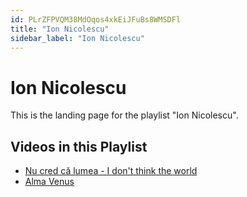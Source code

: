 ```yaml
---
id: PLrZFPVQM38MdOqos4xkEiJFuBs8WMSDFl
title: "Ion Nicolescu"
sidebar_label: "Ion Nicolescu"
---
```


# Ion Nicolescu

This is the landing page for the playlist "Ion Nicolescu".

## Videos in this Playlist

- [Nu cred că lumea - I don't think the world](ryxCzDj-Puc.md)
- [Alma Venus](ZG_tNF21Bto.md)

